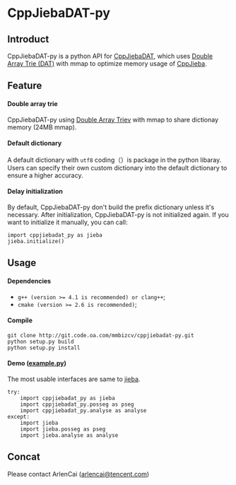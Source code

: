 # CppJiebaDAT-py

## Introduct

CppJiebaDAT-py is a python API for  [CppJiebaDAT](https://git.code.oa.com/byronhe/cppjiebadat), which uses [Double Array Trie (DAT)](https://github.com/s-yata/darts-clone) with mmap  to optimize memory usage of [CppJieba](https://github.com/yanyiwu/cppjieba).

## Feature
#### Double array trie
CppJiebaDAT-py using [Double Array Triev](https://github.com/s-yata/darts-clone) with mmap to share dictionay memory (24MB mmap).

#### Default dictionary
A default dictionary with `utf8` coding（）is package in the python libaray. Users can specify their own custom dictionary into the default dictionary to ensure a higher accuracy.


#### Delay initialization
By default, CppJiebaDAT-py don't build the prefix dictionary unless it's necessary. After initialization, CppJiebaDAT-py is not initialized again. If you want to initialize it manually, you can call:
```
import cppjiebadat_py as jieba
jieba.initialize()
```

## Usage
#### Dependencies
+ `g++ (version >= 4.1 is recommended) or clang++`;
+ `cmake (version >= 2.6 is recommended)`;

#### Compile
```
git clone http://git.code.oa.com/mmbizcv/cppjiebadat-py.git
python setup.py build
python setup.py install
```

#### Demo ([example.py](https://git.code.oa.com/mmbizcv/cppjiebadat-py/blob/master/example.py))
The most usable interfaces are same to [jieba](https://github.com/fxsjy/jieba).
```
try:
    import cppjiebadat_py as jieba
    import cppjiebadat_py.posseg as pseg
    import cppjiebadat_py.analyse as analyse
except:
    import jieba
    import jieba.posseg as pseg
    import jieba.analyse as analyse
```

## Concat
Please contact ArlenCai (arlencai@tencent.com)